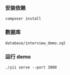 ### 安装依赖
```
composer install
```
### 数据库
```
database/interview_demo.sql
```
### 运行 demo
```
./yii serve --port 3000
```